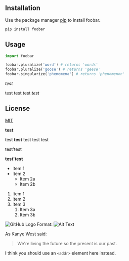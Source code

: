 ## Installation

Use the package manager [pip](https://pip.pypa.io/en/stable/) to install foobar.

```bash
pip install foobar
```

## Usage

```python
import foobar

foobar.pluralize('word') # returns 'words'
foobar.pluralize('goose') # returns 'geese'
foobar.singularize('phenomena') # returns 'phenomenon'
```

*test*

test test test *test*


## License
[MIT](https://choosealicense.com/licenses/mit/)

**test**

test **test** test test test

test'test

**test'test**

* Item 1
* Item 2
  * Item 2a
  * Item 2b
  
1. Item 1
1. Item 2
1. Item 3
   1. Item 3a
   1. Item 3b
   
 ![GitHub Logo](/images/logo.png)
Format: ![Alt Text](url)

As Kanye West said:
> We're living the future so
> the present is our past.

I think you should use an
`<addr>` element here instead.
